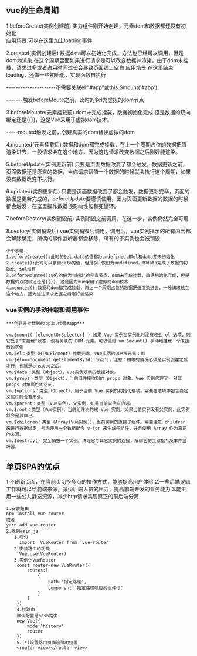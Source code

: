 ## vue的生命周期
1.beforeCreate(实例创建前)
实力组件刚开始创建，元素dom和数据都还没有初始化  
应用场景:可以在这里加上loading事件

2.created(实例创建后)
数据data可以初始化完成，方法也已经可以调用，但是dom为渲染,在这个周期里面如果进行请求是可以改变数据并渲染，由于dom未挂载，请求过多或者占用时间过长会导致页面线上空白
应用场景:在这里结束loading，还做一些初始化，实现函数自执行

---------------------不需要关联el:"#app"或this.$mount('#app')


-------触发beforeMoute之前，此时的$el为虚拟的dom节点

3.beforeMounte(元素挂载前)
dom未完成挂载，数据初始化完成,但是数据的双向绑定还是{{}}，这是Vue采用了虚拟dom技术。


-----mouted触发之前，创建真实的dom替换虚拟的dom

4.mounted(元素挂载后)
数据和dom都完成挂载，在上一个周期占位的数据把值渲染进去，一般请求会在这个地方，因为这边请求改变数据之后刚好能渲染。


5.beforeUpdate(实例更新前)
只要是页面数据改变了都会触发，数据更新之前，页面数据还是原来的数据，当你请求赋值一个数据的时候就会执行这个周期，如果没有数据改变不执行。

6.updated(实例更新后)
只要是页面数据改变了都会触发，数据更新完毕，页面的数据是更新完成的，beforeUpdate要谨慎使用，因为页面更新数据的数据的时候都会触发，在这里操作数据很影响性能和死循环。

7.beforeDestory(实例销毁前)
实例销毁之前调用，在这一步，实例仍然完全可用

8.destory(实例销毁后)
vue实例销毁后调用，调用后，vue实例指示的所有内容都会解除绑定，所偶的事件监听器都会移除，所有的子实例也会被销毁




```
小小总结:
1.beforeCreate():此时的$el,data的值都为undefined,即el和data并未初始化
2.create():此时可以拿到data的值，但是$el依旧为undefined，即data完成了数据的初始化，$el没有
3.beforeMounte():$el的值为"虚拟"的元素节点，dom未完成挂载，数据初始化完成，但是数据的双向绑定还是{{}}，这是因为vue采用了虚拟的dom技术
4.mounted():数据和dom都完成挂载，再上一个周期占位的数据把值渲染进去，一般请求放在这个地方，因为这边请求数据之后刚好能渲染
```

### vue实例的手动挂载和调用事件
```
***创建并挂载到#app上,代替#app***

vm.$mount( [elementOrSelector] ) 如果 Vue 实例在实例化时没有收到 el 选项，则它处于“未挂载”状态，没有关联的 DOM 元素。可以使用 vm.$mount() 手动地挂载一个未挂载的实例
vm.$el：类型（HTMLElement）挂载元素，Vue实例的DOM根元素；即vm.$el===document.getElementById('节点')，注意：相等的情况必须是实例创建之后才行，也就是created之后。
vm.$data：类型（Object），Vue实例观察的数据对象。
vm.$props：类型（Object），当前组件接收到的 props 对象。Vue 实例代理了- 对其 props 对象属性的访问。
vm.$options：类型（Object），用于当前 Vue 实例的初始化选项。需要在选项中包含自定义属性时会有用处。
vm.$parent：类型（Vue实例），父实例，如果当前实例有的话。
vm.$root：类型（Vue实例），当前组件树的根 Vue 实例。如果当前实例没有父实例，此实例将会是其自己。
vm.$children：类型（Array(Vue实例)），当前实例的直接子组件。需要注意 children 来进行数据绑定，考虑使用一个数组配合 v-for 来生成子组件，并且使用 Array 作为真正的来源。
vm.$destroy() 完全销毁一个实例。清理它与其它实例的连接，解绑它的全部指令及事件监听器。
```

## 单页SPA的优点
1.不刷新页面，在当前页切换多页的操作方式，能够提高用户体验
2.一些后端逻辑工作就可以给前端来做，减少后端人员的压力，提高前端开发的业务能力
3.能共用一些公共静态资源，减少http请求实现真正的前后端分离

```
1.安装路由
npm install vue-router
或者
yarn add vue-router
2.找到main.js
   1.引包
     import  VueRouter from 'vue-router'
   2.安装路由的功能
     Vue.use(VueRouter)
   3.实例化VueRouter
    const router=new VueRouter({
        routes:[
            {
                path:'指定路径',
                component:'指定路径响应的组件你'
            }
        ]
    })
    4.挂路由
    默认配置是hash路由
    new Vue({
        mode:'history'
        router
    })
    5.(*)设置路由页面渲染的位置
    <router-view></router-view>
```